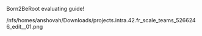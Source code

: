 Born2BeRoot evaluating guide!




/nfs/homes/anshovah/Downloads/projects.intra.42.fr_scale_teams_5266246_edit__01.png
